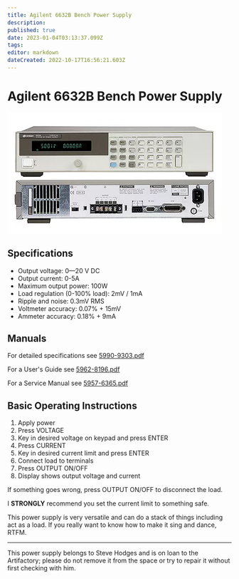 ```yaml
---
title: Agilent 6632B Bench Power Supply
description: 
published: true
date: 2023-01-04T03:13:37.099Z
tags: 
editor: markdown
dateCreated: 2022-10-17T16:56:21.603Z
---
```


# Agilent 6632B Bench Power Supply

![prod-838596-01.webp](/tools/electronics/prod-838596-01.webp)

## Specifications

-   Output voltage: 0—20 V DC
-   Output current: 0-5A
-   Maximum output power: 100W
-   Load regulation (0-100% load): 2mV / 1mA
-   Ripple and noise: 0.3mV RMS
-   Voltmeter accuracy: 0.07% + 15mV
-   Ammeter accuracy: 0.18% + 9mA

## Manuals


For detailed specifications see [5990-9303.pdf](/tools/electronics/5990-9303.pdf)

For a User's Guide see [5962-8196.pdf](/tools/electronics/5962-8196.pdf)

For a Service Manual see [5957-6365.pdf](/tools/electronics/5957-6365.pdf)

## Basic Operating Instructions

1.  Apply power
2.  Press VOLTAGE
3.  Key in desired voltage on keypad and press ENTER
4.  Press CURRENT
5.  Key in desired current limit and press ENTER
6.  Connect load to terminals
7.  Press OUTPUT ON/OFF
8.  Display shows output voltage and current

If something goes wrong, press OUTPUT ON/OFF to disconnect the load.

I **STRONGLY** recommend you set the current limit to something safe.

This power supply is very versatile and can do a stack of things including act as a load. If you really want to know how to make it sing and dance, RTFM.

------------------------------------------------------------------------

This power supply belongs to Steve Hodges and is on loan to the Artifactory; please do not remove it from the space or try to repair it without first checking with him.
